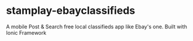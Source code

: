 stamplay-ebayclassifieds
========================

A mobile Post &amp; Search free local classifieds app like Ebay's one. Built with Ionic Framework
